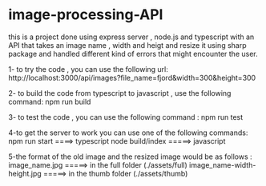 # image-processing-API
this is a project done using express server , node.js and typescript
with an API that takes an image name , width and heigt 
and resize it using sharp package and handled different kind of errors
that might encounter the user.

1- to try the code , you can use the following url:
http://localhost:3000/api/images?file_name=fjord&width=300&height=300

2- to build the code from typescript to javascript , use the following command:
npm run build

3- to test the code , you can use the following command :
npm run test

4-to get the server to work you can use one of the following commands:
npm run start ====> typescript
node build/index =====> javascript

5-the format of the old image and the resized image would be as follows :
image_name.jpg =====> in the full folder (./assets/full)
image_name-width-height.jpg =====> in the thumb folder (./assets/thumb)
